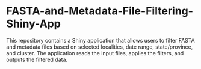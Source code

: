# FASTA-and-Metadata-File-Filtering-Shiny-App
This repository contains a Shiny application that allows users to filter FASTA and metadata files based on selected localities, date range, state/province, and cluster. The application reads the input files, applies the filters, and outputs the filtered data.
